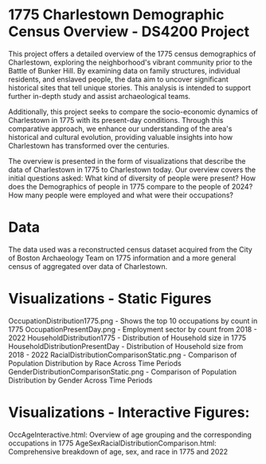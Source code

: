# 1775 Charlestown Demographic Census Overview - DS4200 Project
 
This project offers a detailed overview of the 1775 census demographics of Charlestown, exploring the neighborhood's vibrant community prior to the Battle of Bunker Hill. By examining data on family structures, individual residents, and enslaved people, the data aim to uncover significant historical sites that tell unique stories. This analysis is intended to support further in-depth study and assist archaeological teams.

Additionally, this project seeks to compare the socio-economic dynamics of Charlestown in 1775 with its present-day conditions. Through this comparative approach, we enhance our understanding of the area's historical and cultural evolution, providing valuable insights into how Charlestown has transformed over the centuries.

The overview is presented in the form of visualizations that describe the data of Charlestown in 1775 to Charlestown today.
Our overview covers the initial questions asked:
What kind of diversity of people were present?
How does the Demographics of people in 1775 compare to the people of 2024?
How many people were employed and what were their occupations?

# Data
The data used was a reconstructed census dataset acquired from the City of Boston Archaeology Team on 1775 information and a more general census of aggregated over data of Charlestown.

# Visualizations - Static Figures
OccupationDistribution1775.png - Shows the top 10 occupations by count in 1775
OccupationPresentDay.png - Employment sector by count from 2018 - 2022
HouseholdDistribution1775 - Distribution of Household size in 1775
HouseholdDistributionPresentDay - Distribution of Household size from 2018 - 2022
RacialDistributionComparisonStatic.png - Comparison of Population Distribution by Race Across Time Periods
GenderDistributionComparisonStatic.png - Comparison of Population Distribution by Gender Across Time Periods


# Visualizations - Interactive Figures: 
OccAgeInteractive.html: Overview of age grouping and the corresponding occupations in 1775
AgeSexRacialDistributionComparison.html: Comprehensive breakdown of age, sex, and race in 1775 and 2022


